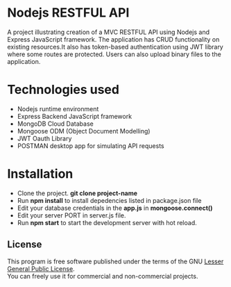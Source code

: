 # Nodejs RESTFUL API 
A project illustrating creation of a MVC RESTFUL API using Nodejs and Express JavaScript framework.
The application has CRUD functionality on existing resources.It also has token-based authentication
using JWT library where some routes are protected. Users can also upload binary files to the application.

# Technologies used
* Nodejs runtime environment<br/>
* Express Backend JavaScript framework <br/>
* MongoDB Cloud Database <br/>
* Mongoose ODM (Object Document Modelling)<br/>
* JWT Oauth Library <br/>
* POSTMAN desktop app for simulating API requests <br/>


# Installation
* Clone the project.  **git clone project-name**  <br/>
* Run **npm install** to install depedencies listed in package.json file<br/>
* Edit your database credentials in the  **app.js** in **mongoose.connect()** <br/>
* Edit your server PORT in  server.js file.<br/>
* Run **npm start** to start the development server with hot reload. <br/>

## License
This program is free software published under the terms of the GNU [Lesser General Public License](http://www.gnu.org/copyleft/lesser.html). <br/>
You can freely use it for commercial and non-commercial projects.

